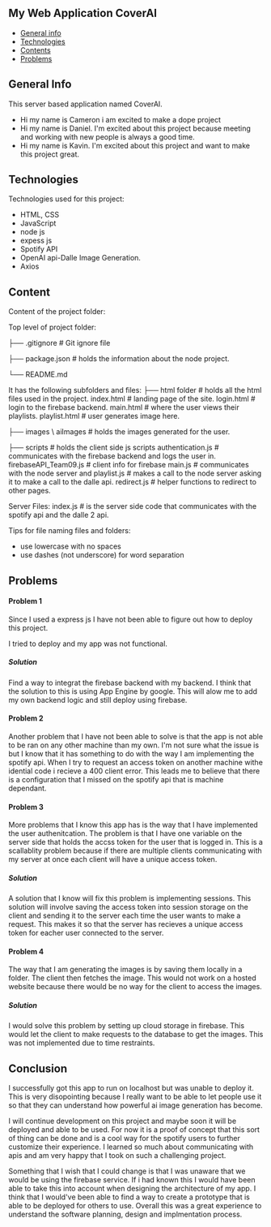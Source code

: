 ## My Web Application CoverAI

* [General info](#general-info)
* [Technologies](#technologies)
* [Contents](#content)
* [Problems](#problems)

## General Info
This server based application named CoverAI.
* Hi my name is Cameron i am excited to make a dope project
* Hi my name is Daniel. I'm excited about this project because meeting and working with new people is always a good time.
* Hi my name is Kavin. I'm excited about this project and want to make this project great.
	
## Technologies
Technologies used for this project:
* HTML, CSS
* JavaScript
* node js
* expess js 
* Spotify API 
* OpenAI api-Dalle Image Generation.
* Axios
	
## Content
Content of the project folder:

 Top level of project folder: 

├── .gitignore               # Git ignore file

├── package.json             # holds the information about the node project.

└── README.md


It has the following subfolders and files:
├── html folder              # holds all the html files used in the project.
index.html                   # landing page of the site.
login.html                   # login to the firebase backend.
main.html                    # where the user views their playlists.
playlist.html                # user generates image here.

├── images \ aiImages        # holds the images generated for the user.

├── scripts                  # holds the client side js scripts
authentication.js            # communicates with the firebase backend and logs the user in.
firebaseAPI_Team09.js        # client info for firebase
main.js                      # communicates with the node server and 
playlist.js                  # makes a call to the node server asking it to make a call to the dalle api.
redirect.js                  # helper functions to redirect to other pages.


Server Files:
index.js                     # is the server side code that communicates with the spotify api and the dalle 2 api.

Tips for file naming files and folders:
* use lowercase with no spaces
* use dashes (not underscore) for word separation

## Problems

#### Problem 1
Since I used a express js I have not been able to figure out how to deploy this project.

I tried to deploy and my app was not functional. 
##### Solution
Find a way to integrat the firebase backend with my backend. I think that the solution to this is using App Engine by google. This will alow me to add my own backend logic and still deploy using firebase.  

#### Problem 2
Another problem that I have not been able to solve is that the app is not able to be ran on any other machine than my own. 
I'm not sure what the issue is but I know that it has something to do with the way I am implementing the spotify api. When I try to request an access token on another machine withe idential code i recieve a 400 client error.
This leads me to believe that there is a configuration that I missed on the spotify api that is machine dependant.

#### Problem 3
More problems that I know this app has is the way that I have implemented the user authenitcation. The problem is that I have one variable on the server side that holds the accss token for the user that is logged in. 
This is a scallablity problem because if there are multiple clients communicating with my server at once each client will have a unique access token. 
##### Solution
A solution that I know will fix this problem is implementing sessions. This solution will involve saving the access token into session storage on the client and sending it to the server each time the user wants to make a request. This makes it so that the server has recieves a unique access token for eacher user connected to the server. 

#### Problem 4
The way that I am generating the images is by saving them locally in a folder. The client then fetches the image. This would not work on a hosted website because there would be no way for the client to access the images. 
 
##### Solution
I would solve this problem by setting up cloud storage in firebase. This would let the client to make requests to the database to get the images. This was not implemented due to time restraints. 

## Conclusion
I successfully got this app to run on localhost but was unable to deploy it. This is very disopointing because I really want to be able to let people use it so that they can understand how powerful ai image generation has become. 

I will continue development on this project and maybe soon it will be deployed and able to be used. 
For now it is a proof of concept that this sort of thing can be done and is a cool way for the spotify users to further customize their experience. I learned so much about communicating with apis and am very happy that I took on such a challenging project.

Something that I wish that I could change is that I was unaware that we would be using the firebase service. If i had known this I would have been able to take this into account when designing the architecture of my app. I think that I would've been able to find a way to create a prototype that is able to be deployed for others to use. 
Overall this was a great experience to understand the software planning, design and implmentation process. 